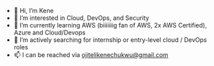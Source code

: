 - 👋 Hi, I’m Kene
- 👀 I’m interested in Cloud, DevOps, and Security
- 🌱 I’m currently learning AWS (biiiiiiig fan of AWS, 2x AWS Certified), Azure and Cloud/Devops
- 💞️ I’m actively searching for internship or entry-level cloud / DevOps roles 
- 📫 I can be reached via ojitelikenechukwu@gmail.com

<!---
KeneOjiteli/KeneOjiteli is a ✨ special ✨ repository because its `README.md` (this file) appears on your GitHub profile.
You can click the Preview link to take a look at your changes.
--->
